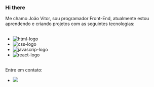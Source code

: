 ### Hi there
Me chamo João Vitor, sou programador Front-End, atualmente estou aprendendo e criando projetos com as seguintes tecnologias:
<br>
<br>

  - <img src="https://img.shields.io/badge/HTML5-E34F26?style=for-the-badge&logo=html5&logoColor=white" alt="html-logo"/>
  - <img src="https://img.shields.io/badge/CSS3-1572B6?style=for-the-badge&logo=css3&logoColor=white" alt="css-logo"/>
  - <img src="https://img.shields.io/badge/JavaScript-F7DF1E?style=for-the-badge&logo=javascript&logoColor=black" alt="javascrip-logo"/>
  - <img src="https://img.shields.io/badge/react%20os-0088CC?style=for-the-badge&logo=reactos&logoColor=white" alt="react-logo"/>
<br>
Entre em contato:
<br>

  - <a href="https://www.linkedin.com/in/jo%C3%A3o-vitor-da-silva-119646347/" target=_blank> <img src="https://img.shields.io/badge/LinkedIn-0077B5?style=for-the-badge&logo=linkedin&logoColor=white"></a>

